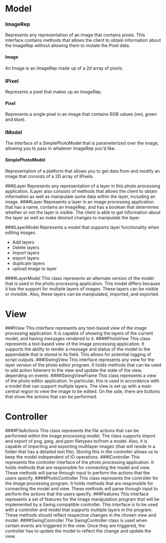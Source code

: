 # **Model**

### ImageRep
Represents any representation of an image that contains pixels. This interface contains methods 
that allows the client to obtain information about the ImageRep
without allowing them to mutate the Pixel data.

#### Image
An Image is an ImageRep made up of a 2d array of pixels.

### IPixel
Represents a pixel that makes up an ImageRep.

#### Pixel
Represents a single pixel in an image that contains RGB values (red, green and blue).

### IModel
The interface of a SimplePhotoModel that is parameterized over the image, allowing you to pass 
in whatever ImageRep you'd like.

#### SimplePhotoModel
Representation of a platform that allows you to get data from and modify an image that consists 
of a 2D array of IPixels.

###ILayer
Represents any representation of a layer in this photo processing application. ILayer also consists
of methods that allows the client to obtain information as well as manipulate some data within the
layer, including an image.
####Layer
Represents a layer in an image processing application that has a name, contains an ImageRep, and has
a boolean that determines whether or not the layer is visible. The client is able to get information
about the layer as well as make desired changes to manipulate the layer.

###ILayerModel
Represents a model that supports layer functionality when editing images.

- Add layers
- Delete layers
- Import layers
- export layers
- duplicate layers
- upload image to layer

####LayerModel
This class represents an alternate version of the model that is used in the photo processing
application. This model differs because it has the support for multiple layers of images.
These layers can be visible or invisible. Also, these layers can be manipulated, imported, 
and exported.


# **View**
###IView
This interface represents any text-based view of the image processing application. It is capable
of showing the layers of the current model, and having messages rendered to it.
####PhotoView
This class represents a text-based view of the image processing application. It supports
the ability to render a message and status of the model to the appendable that is stored
in its field. This allows for potential logging of script outputs.
###ISwingView
This interface represents any view for the layer version of the photo editor program.
It holds methods that can be used to add action listeners to the view and update the state of
the view, depending on events.
####SwingViewFrame
This class represents a view of the photo editor application. In particular, this is used in
accordance with a model that can support multiple layers. The view is set up with a main central
region to view the image to be edited. On the side, there are buttons that show the actions that
can be performed.

# **Controller**
####FileActions
This class represents the file actions that can be performed within the image processing model.
The class supports import and export of png, jpeg, and ppm filetypes to/from a model. Also, it is
capable of importing and exporting multilayer images (that will reside in a folder that has a
detailed text file). Storing this in the controller allows us to keep the model independent of IO 
operations.
###IController
This represents the controller interface of the photo processing application. It holds methods
that are responsible for connecting the model and view. These methods will parse through input to
perform the actions that the users specify.
####PhotoController
This class represents the controller for the image processing program. It holds methods
that are responsible for connecting the model and view. These methods will parse through input to
perform the actions that the users specify.
###Features
This interface represents a set of features for the image manipulation program that will be 
implemented by a Swing compatible controller. This interface is to be used with a controller and 
model that supports multiple layers in the program. These methods should reflect respective changes 
in the chosen view and model.
####SwingController
The SwingController class is used when certain events are triggered in the view. Once they
are triggered, the controller has to update the model to reflect the change and update the view.
